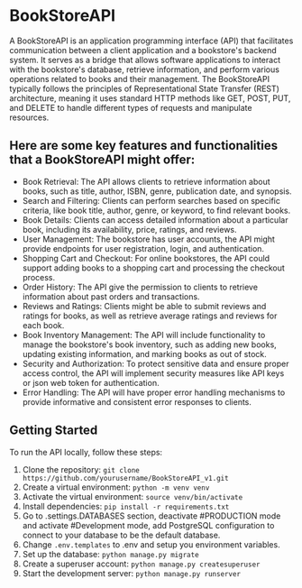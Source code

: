 # BookStoreAPI

A BookStoreAPI is an application programming interface (API) that facilitates communication between a client application and a bookstore's backend system. It serves as a bridge that allows software applications to interact with the bookstore's database, retrieve information, and perform various operations related to books and their management.
The BookStoreAPI typically follows the principles of Representational State Transfer (REST) architecture, meaning it uses standard HTTP methods like GET, POST, PUT, and DELETE to handle different types of requests and manipulate resources.

## Here are some key features and functionalities that a BookStoreAPI might offer:
-  Book Retrieval:
   The API allows clients to retrieve information about books, such as title, author, ISBN, genre, publication date, and synopsis.
-  Search and Filtering:
   Clients can perform searches based on specific criteria, like book title, author, genre, or keyword, to find relevant books.
-  Book Details:
   Clients can access detailed information about a particular book, including its availability, price, ratings, and reviews.
-  User Management:
   The bookstore has user accounts, the API might provide endpoints for user registration, login, and authentication.
-  Shopping Cart and Checkout:
   For online bookstores, the API could support adding books to a shopping cart and processing the checkout process.
-  Order History:
   The API give the permission to clients to retrieve information about past orders and transactions.
-  Reviews and Ratings:
   Clients might be able to submit reviews and ratings for books, as well as retrieve average ratings and reviews for each book.
-  Book Inventory Management:
   The API will include functionality to manage the bookstore's book inventory, such as adding new books, updating existing information, and 
   marking books as out of stock.
-  Security and Authorization:
   To protect sensitive data and ensure proper access control, the API will implement security measures like API keys or json web token for authentication.
-  Error Handling:
   The API will have proper error handling mechanisms to provide informative and consistent error responses to clients.


Getting Started
---------------

To run the API locally, follow these steps:

1.  Clone the repository: `git clone https://github.com/yourusername/BookStoreAPI_v1.git`
2.  Create a virtual environment: `python -m venv venv`
3.  Activate the virtual environment: `source venv/bin/activate`
4.  Install dependencies: `pip install -r requirements.txt`
5.  Go to .settings.DATABASES section, deactivate #PRODUCTION mode and activate #Development mode, add PostgreSQL configuration to connect to your database to be the default database.
6.  Change `.env.templates` to .env and setup you environment variables. 
7.  Set up the database: `python manage.py migrate`
8.  Create a superuser account: `python manage.py createsuperuser`
9.  Start the development server: `python manage.py runserver`